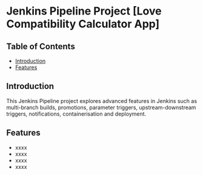 # Jenkins Pipeline Project [Love Compatibility Calculator App]


## Table of Contents

- [Introduction](#introduction)
- [Features](#features)


## Introduction

This Jenkins Pipeline project explores advanced features in Jenkins such as multi-branch builds, promotions, parameter triggers, upstream-downstream triggers, notifications, containerisation and deployment. 

## Features

- xxxx
- xxxx
- xxxx
- xxxx

